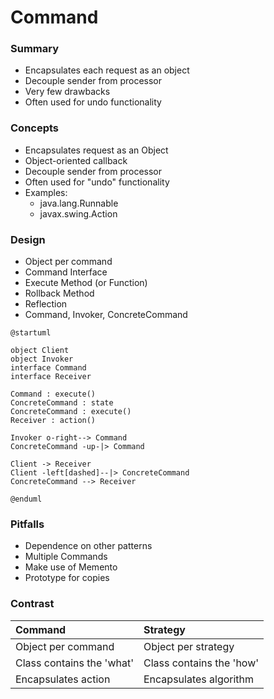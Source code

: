 # Command

### Summary
- Encapsulates each request as an object
- Decouple sender from processor
- Very few drawbacks
- Often used for undo functionality

### Concepts
- Encapsulates request as an Object
- Object-oriented callback
- Decouple sender from processor
- Often used for "undo" functionality
- Examples:
  - java.lang.Runnable
  - javax.swing.Action

### Design
- Object per command
- Command Interface
- Execute Method (or Function)
- Rollback Method
- Reflection
- Command, Invoker, ConcreteCommand

```plantuml
@startuml

object Client
object Invoker
interface Command
interface Receiver

Command : execute()
ConcreteCommand : state
ConcreteCommand : execute()
Receiver : action()

Invoker o-right--> Command
ConcreteCommand -up-|> Command

Client -> Receiver
Client -left[dashed]--|> ConcreteCommand
ConcreteCommand --> Receiver

@enduml
```

### Pitfalls
- Dependence on other patterns
- Multiple Commands
- Make use of Memento
- Prototype for copies

### Contrast
| Command                   | Strategy                 |
|:--------------------------|:-------------------------|
| Object per command        | Object per strategy      |
| Class contains the 'what' | Class contains the 'how' |
| Encapsulates action       | Encapsulates algorithm   |
